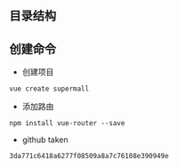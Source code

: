 ## 目录结构



## 创建命令

- 创建项目

```
vue create supermall
```

- 添加路由

```
npm install vue-router --save
```





- github taken

```
3da771c6418a6277f08509a8a7c76108e390949e
```

